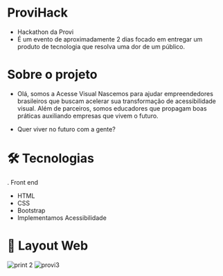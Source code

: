 # ProviHack
- Hackathon da Provi
- É um evento de aproximadamente 2 dias focado em entregar um produto de tecnologia que resolva uma dor de um público.

# Sobre o projeto

- Olá, somos a Acesse Visual 
Nascemos para ajudar empreendedores brasileiros que buscam acelerar sua transformação de acessibilidade visual. 
Além de parceiros, somos educadores que propagam boas práticas auxiliando empresas que vivem o futuro.

- Quer viver no futuro com a gente? 

# 🛠 Tecnologias

 . Front end
-  HTML
-  CSS 
-  Bootstrap 
- Implementamos Acessibilidade



# 🎨   Layout Web

![print 2](https://user-images.githubusercontent.com/59877258/143799500-80deaad3-06f3-40af-b43b-5bc625ca0a54.png)
![provi3](https://user-images.githubusercontent.com/59877258/143799504-26f04bf6-49ce-4ed0-8090-a88eb4c36a16.png)
